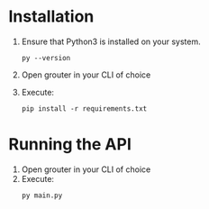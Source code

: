 # Installation

1. Ensure that Python3 is installed on your system.

   ```
   py --version
   ```

2. Open grouter in your CLI of choice

3. Execute:

   ```
   pip install -r requirements.txt
   ```

# Running the API

1. Open grouter in your CLI of choice
2. Execute:
   ```
   py main.py
   ```
